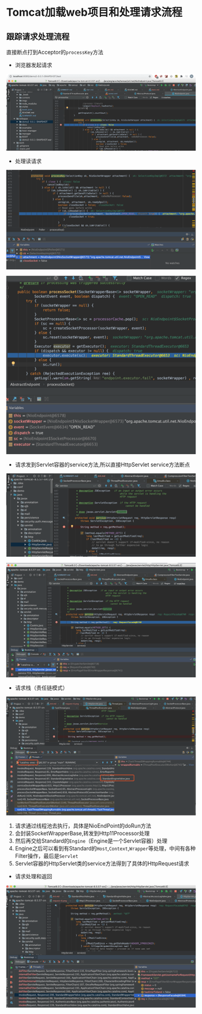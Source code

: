# Tomcat加载web项目和处理请求流程

## 跟踪请求处理流程

直接断点打到Acceptor的`processKey`方法

* 浏览器发起请求

![](../imgs/request-1.png)

* 处理读请求

![](../imgs/request-2.png)

![](../imgs/request-3.png)

* 请求发到Servlet容器的service方法,所以直接HttpServlet service方法断点

![](../imgs/request-4.png)

![](../imgs/request-5.png)

* 请求栈（责任链模式）

![](../imgs/request-6.png)

1. 请求通过线程池去执行，具体是NioEndPoint的doRun方法
2. 会封装SocketWrapperBase,转发到Http11Processor处理
3. 然后再交给Standard的`Engine`（Engine是一个Servlet容器）处理
4. Engine之后可以看到有Standard的`Host`,`Context`,`Wrapper`等处理，中间有各种Filter操作，最后是`Servlet`
5. Servlet容器的HttpServlet类的service方法得到了具体的HttpRequest请求

* 请求处理和返回

![](../imgs/request-7.png)

